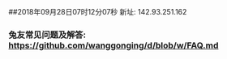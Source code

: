##2018年09月28日07时12分07秒 新址: 142.93.251.162
### 兔友常见问题及解答: https://github.com/wanggonging/d/blob/w/FAQ.md
